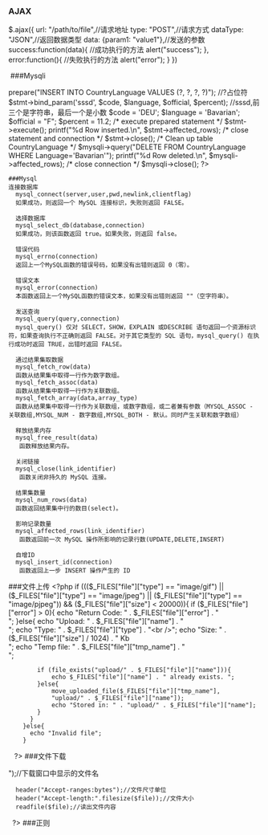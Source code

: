### AJAX
$.ajax({
		url: "/path/to/file",//请求地址
		type: "POST",//请求方式
		dataType: "JSON",//返回数据类型
		data: {param1: "value1"},//发送的参数
		success:function(data){
			//成功执行的方法
			alert("success");
		},
		error:function(){
			//失败执行的方法
			alert("error");
		}
	})
  
  ###Mysqli
  <?php
    $mysqli = new mysqli('localhost', 'my_user', 'my_password', 'world');

    /* check connection */
    if (mysqli_connect_errno()) {
        printf("Connect failed: %s\n", mysqli_connect_error());
        exit();
    }

    $stmt = $mysqli->prepare("INSERT INTO CountryLanguage VALUES (?, ?, ?, ?)");
    //?占位符
    $stmt->bind_param('sssd', $code, $language, $official, $percent);
    //sssd,前三个是字符串，最后一个是小数
    $code = 'DEU';
    $language = 'Bavarian';
    $official = "F";
    $percent = 11.2;

    /* execute prepared statement */
    $stmt->execute();

    printf("%d Row inserted.\n", $stmt->affected_rows);

    /* close statement and connection */
    $stmt->close();

    /* Clean up table CountryLanguage */
    $mysqli->query("DELETE FROM CountryLanguage WHERE Language='Bavarian'");
    printf("%d Row deleted.\n", $mysqli->affected_rows);

    /* close connection */
    $mysqli->close();
    ?>
    ###Mysql
    连接数据库
      mysql_connect(server,user,pwd,newlink,clientflag)
      如果成功，则返回一个 MySQL 连接标识，失败则返回 FALSE。

      选择数据库
      mysql_select_db(database,connection)
      如果成功，则该函数返回 true。如果失败，则返回 false。

      错误代码
      mysql_errno(connection)
      返回上一个MySQL函数的错误号码，如果没有出错则返回 0（零）。

      错误文本
      mysql_error(connection)
      本函数返回上一个MySQL函数的错误文本，如果没有出错则返回 ""（空字符串）。

      发送查询
      mysql_query(query,connection)
      mysql_query() 仅对 SELECT，SHOW，EXPLAIN 或DESCRIBE 语句返回一个资源标识符，如果查询执行不正确则返回 FALSE。对于其它类型的 SQL 语句，mysql_query() 在执行成功时返回 TRUE，出错时返回 FALSE。

      通过结果集取数据
      mysql_fetch_row(data)
      函数从结果集中取得一行作为数字数组。
      mysql_fetch_assoc(data)
      函数从结果集中取得一行作为关联数组。
      mysql_fetch_array(data,array_type)
      函数从结果集中取得一行作为关联数组，或数字数组，或二者兼有参数（MYSQL_ASSOC - 关联数组,MYSQL_NUM - 数字数组,MYSQL_BOTH - 默认。同时产生关联和数字数组）

      释放结果内存
      mysql_free_result(data) 
       函数释放结果内存。

      关闭链接
      mysql_close(link_identifier) 
       函数关闭非持久的 MySQL 连接。

      结果集数量
      mysql_num_rows(data)
      函数返回结果集中行的数目(select)。

      影响记录数量
      mysql_affected_rows(link_identifier) 
       函数返回前一次 MySQL 操作所影响的记录行数(UPDATE,DELETE,INSERT)

      自增ID
      mysql_insert_id(connection) 
       函数返回上一步 INSERT 操作产生的 ID

###文件上传
    <?php
      if ((($_FILES["file"]["type"] == "image/gif")
      || ($_FILES["file"]["type"] == "image/jpeg")
      || ($_FILES["file"]["type"] == "image/pjpeg"))
      && ($_FILES["file"]["size"] < 20000)){
          if ($_FILES["file"]["error"] > 0){
            echo "Return Code: " . $_FILES["file"]["error"] . "<br />";
          }else{
            echo "Upload: " . $_FILES["file"]["name"] . "<br />";
            echo "Type: " . $_FILES["file"]["type"] . "<br />";
            echo "Size: " . ($_FILES["file"]["size"] / 1024) . " Kb<br />";
            echo "Temp file: " . $_FILES["file"]["tmp_name"] . "<br />";

            if (file_exists("upload/" . $_FILES["file"]["name"])){
                echo $_FILES["file"]["name"] . " already exists. ";
            }else{
                move_uploaded_file($_FILES["file"]["tmp_name"],
                "upload/" . $_FILES["file"]["name"]);
                echo "Stored in: " . "upload/" . $_FILES["file"]["name"];
            }
          }
        }else{
          echo "Invalid file";
        }
    ?>
###文件下载
   <?php 
      $file="./Upload/575e163e8938f.pptx";
      header("Content-type:application/octet-stream");//二进制文件
      $fileName = basename($file);//获得文件名
      header("Content-Disposition:attachment;filename=<?php echo ($fileName); ?>");//下载窗口中显示的文件名
      header("Accept-ranges:bytes");//文件尺寸单位  
      header("Accept-length:".filesize($file));//文件大小  
      readfile($file);//读出文件内容
    ?>
###正则
    <?php
      $preg= "/xuebingsi/";
      $c = preg_match($preg,"学并思网址xuebingsi.com");
      echo $c;
    ?>

